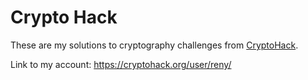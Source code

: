 # Crypto Hack

These are my solutions to cryptography challenges from [CryptoHack](https://cryptohack.org/).

Link to my account: https://cryptohack.org/user/reny/
